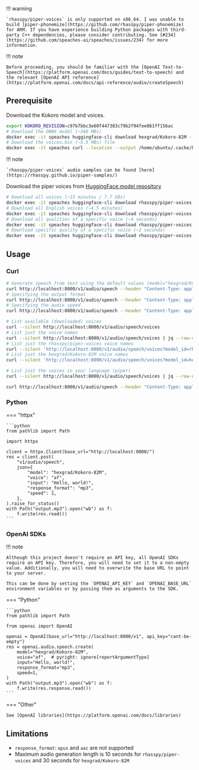 !!! warning

    `rhasspy/piper-voices` is only supported on x86_64. I was unable to build [piper-phonemize](https://github.com/rhasspy/piper-phonemize) for ARM. If you have experience building Python packages with third-party C++ dependencies, please consider contributing. See [#234](https://github.com/speaches-ai/speaches/issues/234) for more information.

!!! note

    Before proceeding, you should be familiar with the [OpenAI Text-to-Speech](https://platform.openai.com/docs/guides/text-to-speech) and the relevant [OpenAI API reference](https://platform.openai.com/docs/api-reference/audio/createSpeech)

## Prerequisite

Download the Kokoro model and voices.

```bash
export KOKORO_REVISION=c97b7bbc3e60f447383c79b2f94fee861ff156ac
# Download the ONNX model (~346 MBs)
docker exec -it speaches huggingface-cli download hexgrad/Kokoro-82M --include 'kokoro-v0_19.onnx' --revision $KOKORO_REVISION
# Download the voices.bin (~5.5 MBs) file
docker exec -it speaches curl --location --output /home/ubuntu/.cache/huggingface/hub/models--hexgrad--Kokoro-82M/snapshots/$KOKORO_REVISION/voices.bin https://github.com/thewh1teagle/kokoro-onnx/releases/download/model-files/voices.bin
```

!!! note

    `rhasspy/piper-voices` audio samples can be found [here](https://rhasspy.github.io/piper-samples/)

Download the piper voices from [HuggingFace model repository](https://huggingface.co/rhasspy/piper-voices)

```bash
# Download all voices (~15 minutes / 7.7 GBs)
docker exec -it speaches huggingface-cli download rhasspy/piper-voices
# Download all English voices (~4.5 minutes)
docker exec -it speaches huggingface-cli download rhasspy/piper-voices --include 'en/**/*' 'voices.json'
# Download all qualities of a specific voice (~4 seconds)
docker exec -it speaches huggingface-cli download rhasspy/piper-voices --include 'en/en_US/amy/**/*' 'voices.json'
# Download specific quality of a specific voice (~2 seconds)
docker exec -it speaches huggingface-cli download rhasspy/piper-voices --include 'en/en_US/amy/medium/*' 'voices.json'
```

## Usage

### Curl

```bash
# Generate speech from text using the default values (model="hexgrad/Kokoro-82M", voice="af", response_format="mp3", speed=1.0, etc.)
curl http://localhost:8000/v1/audio/speech --header "Content-Type: application/json" --data '{"input": "Hello World!"}' --output audio.mp3
# Specifying the output format
curl http://localhost:8000/v1/audio/speech --header "Content-Type: application/json" --data '{"input": "Hello World!", "response_format": "wav"}' --output audio.wav
# Specifying the audio speed
curl http://localhost:8000/v1/audio/speech --header "Content-Type: application/json" --data '{"input": "Hello World!", "speed": 2.0}' --output audio.mp3

# List available (downloaded) voices
curl --silent http://localhost:8000/v1/audio/speech/voices
# List just the voice names
curl --silent http://localhost:8000/v1/audio/speech/voices | jq --raw-output '.[] | .voice_id'
# List just the rhasspy/piper-voices voice names
curl --silent 'http://localhost:8000/v1/audio/speech/voices?model_id=rhasspy/piper-voices' | jq --raw-output '.[] | .voice_id'
# List just the hexgrad/Kokoro-82M voice names
curl --silent 'http://localhost:8000/v1/audio/speech/voices?model_id=hexgrad/Kokoro-82M' | jq --raw-output '.[] | .voice_id'

# List just the voices in your language (piper)
curl --silent http://localhost:8000/v1/audio/speech/voices | jq --raw-output '.[] | select(.voice | startswith("en")) | .voice_id'

curl http://localhost:8000/v1/audio/speech --header "Content-Type: application/json" --data '{"input": "Hello World!", "voice": "af_sky"}' --output audio.mp3
```

### Python

=== "httpx"

    ```python
    from pathlib import Path

    import httpx

    client = httpx.Client(base_url="http://localhost:8000/")
    res = client.post(
        "v1/audio/speech",
        json={
            "model": "hexgrad/Kokoro-82M",
            "voice": "af",
            "input": "Hello, world!",
            "response_format": "mp3",
            "speed": 1,
        },
    ).raise_for_status()
    with Path("output.mp3").open("wb") as f:
        f.write(res.read())
    ```

### OpenAI SDKs

!!! note

    Although this project doesn't require an API key, all OpenAI SDKs require an API key. Therefore, you will need to set it to a non-empty value. Additionally, you will need to overwrite the base URL to point to your server.

    This can be done by setting the `OPENAI_API_KEY` and `OPENAI_BASE_URL` environment variables or by passing them as arguments to the SDK.

=== "Python"

    ```python
    from pathlib import Path

    from openai import OpenAI

    openai = OpenAI(base_url="http://localhost:8000/v1", api_key="cant-be-empty")
    res = openai.audio.speech.create(
        model="hexgrad/Kokoro-82M",
        voice="af",  # pyright: ignore[reportArgumentType]
        input="Hello, world!",
        response_format="mp3",
        speed=1,
    )
    with Path("output.mp3").open("wb") as f:
        f.write(res.response.read())
    ```

=== "Other"

    See [OpenAI libraries](https://platform.openai.com/docs/libraries)

## Limitations

- `response_format`: `opus` and `aac` are not supported
- Maximum audio generation length is 10 seconds for `rhasspy/piper-voices` and 30 seconds for `hexgrad/Kokoro-82M`
